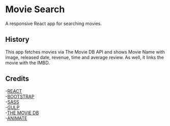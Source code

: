 # Movie Search

A responsive React app for searching movies.


## History
This app fetches movies via The Movie DB API and shows Movie Name with image, released date, revenue, time and average review. As well, it links the movie with the IMBD.

## Credits

-[REACT](https://reactjs.org/)  
-[BOOTSTRAP](http://getbootstrap.com/)  
-[SASS](http://sass-lang.com/)   
-[GULP](https://gulpjs.com/)   
-[THE MOVIE DB](https://www.themoviedb.org/)   
-[ANIMATE](https://daneden.github.io/animate.css/)    
